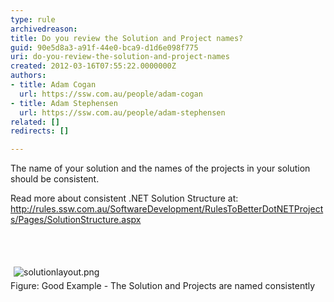 ```yaml
---
type: rule
archivedreason: 
title: Do you review the Solution and Project names?
guid: 90e5d8a3-a91f-44e0-bca9-d1d6e098f775
uri: do-you-review-the-solution-and-project-names
created: 2012-03-16T07:55:22.0000000Z
authors:
- title: Adam Cogan
  url: https://ssw.com.au/people/adam-cogan
- title: Adam Stephensen
  url: https://ssw.com.au/people/adam-stephensen
related: []
redirects: []

---
```



<p>The name of your solution and the names of the projects in your solution should be consistent.</p>
<p>Read more about consistent .NET Solution Structure at&#58; <a href="/SoftwareDevelopment/RulesToBetterDotNETProjects/Pages/SolutionStructure.aspx">http&#58;//rules.ssw.com.au/SoftwareDevelopment/RulesToBetterDotNETProjects/Pages/SolutionStructure.aspx</a></p>
<br><excerpt class='endintro'></excerpt><br>
<p>​<img alt="solutionlayout.png" src="/SoftwareDevelopment/RulestobetterArchitectureandCodeReview/PublishingImages/SolutionLayout.png" style="margin&#58;5px;" /><br><span class="ssw-rteStyle-FigureGood">Figure&#58; Good Example - The Solution and Projects are named consistently</span></p>


